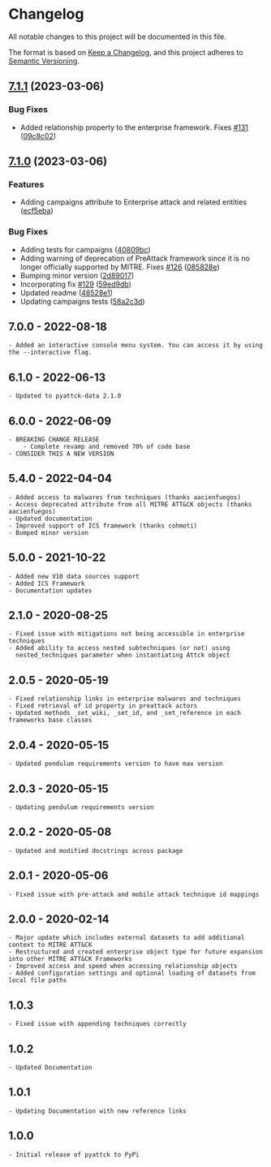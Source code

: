 # Changelog

All notable changes to this project will be documented in this file.

The format is based on [Keep a Changelog](https://keepachangelog.com/en/1.0.0/),
and this project adheres to [Semantic Versioning](https://semver.org/spec/v2.0.0.html).

## [7.1.1](https://github.com/swimlane/pyattck/compare/7.1.0...7.1.1) (2023-03-06)


### Bug Fixes

* Added relationship property to the enterprise framework. Fixes [#131](https://github.com/swimlane/pyattck/issues/131) ([09c8c02](https://github.com/swimlane/pyattck/commit/09c8c02916540fc2d02e8e032214a9b5c1615bab))

## [7.1.0](https://github.com/swimlane/pyattck/compare/7.0.0...7.1.0) (2023-03-06)


### Features

* Adding campaigns attribute to Enterprise attack and related entities ([ecf5eba](https://github.com/swimlane/pyattck/commit/ecf5ebad4bd3f6e5639dc796051a582ef7aa7381))


### Bug Fixes

* Adding tests for campaigns ([40809bc](https://github.com/swimlane/pyattck/commit/40809bca9985a44101c558ef84ba4f926909a02c))
* Adding warning of deprecation of PreAttack framework since it is no longer officially supported by MITRE. Fixes [#126](https://github.com/swimlane/pyattck/issues/126) ([085828e](https://github.com/swimlane/pyattck/commit/085828e1ffd1a9ebc1f81b1c7cd26b1c145fc4af))
* Bumping minor version ([2d89017](https://github.com/swimlane/pyattck/commit/2d8901717e7edc26d6aecef7789b9ade1973e661))
* Incorporating fix [#129](https://github.com/swimlane/pyattck/issues/129) ([59ed9db](https://github.com/swimlane/pyattck/commit/59ed9dba5fd72ab64e4b3b7ed85d8dcbbb1b0586))
* Updated readme ([48528e1](https://github.com/swimlane/pyattck/commit/48528e18f3a37a9d863586bd779bcfe906b158d7))
* Updating campaigns tests ([58a2c3d](https://github.com/swimlane/pyattck/commit/58a2c3da2863a6628c6490f75a4cd31861adbb1a))

## 7.0.0 - 2022-08-18

    - Added an interactive console menu system. You can access it by using the --interactive flag.

## 6.1.0 - 2022-06-13

    - Updated to pyattck-data 2.1.0

## 6.0.0 - 2022-06-09

    - BREAKING CHANGE RELEASE
        - Complete revamp and removed 70% of code base
    - CONSIDER THIS A NEW VERSION

## 5.4.0 - 2022-04-04

    - Added access to malwares from techniques (thanks aacienfuegos)
    - Access deprecated attribute from all MITRE ATT&CK objects (thanks aacienfuegos)
    - Updated documentation
    - Improved support of ICS framework (thanks cohmoti)
    - Bumped minor version

## 5.0.0 - 2021-10-22

    - Added new V10 data sources support
    - Added ICS Framework
    - Documentation updates

## 2.1.0 - 2020-08-25

    - Fixed issue with mitigations not being accessible in enterprise techniques
    - Added ability to access nested subtechniques (or not) using 
      nested_techniques parameter when instantiating Attck object

## 2.0.5 - 2020-05-19

    - Fixed relationship links in enterprise malwares and techniques
    - Fixed retrieval of id property in preattack actors
    - Updated methods _set_wiki, _set_id, and _set_reference in each frameworks base classes

## 2.0.4 - 2020-05-15

    - Updated pendulum requirements version to have max version
    
## 2.0.3 - 2020-05-15 

    - Updating pendulum requirements version

## 2.0.2 - 2020-05-08

    - Updated and modified docstrings across package

## 2.0.1 - 2020-05-06

    - Fixed issue with pre-attack and mobile attack technique id mappings

## 2.0.0 - 2020-02-14
    
    - Major update which includes external datasets to add additional context to MITRE ATT&CK
    - Restructured and created enterprise object type for future expansion into other MITRE ATT&CK Frameworks
    - Improved access and speed when accessing relationship objects
    - Added configuration settings and optional loading of datasets from local file paths

## 1.0.3

    - Fixed issue with appending techniques correctly

## 1.0.2

    - Updated Documentation

## 1.0.1

    - Updating Documentation with new reference links

## 1.0.0
    
    - Initial release of pyattck to PyPi
